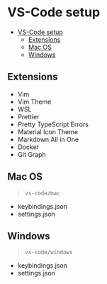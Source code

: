 # VS-Code setup

- [VS-Code setup](#vs-code-setup)
  - [Extensions](#extensions)
  - [Mac OS](#mac-os)
  - [Windows](#windows)

## Extensions
- Vim
- Vim Theme
- WSL
- Prettier
- Pretty TypeScript Errors
- Material Icon Theme
- Markdown All in One
- Docker
- Git Graph


## Mac OS 
> `vs-code/mac`
- keybindings.json
- settings.json

## Windows 
> `vs-code/windows`
- keybindings.json
- settings.json


